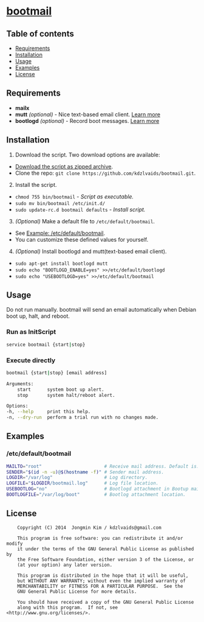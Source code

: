 # [bootmail](https://github.com/kdzlvaids/bootmail)

## Table of contents
 - [Requirements](#requirements)
 - [Installation](#installation)
 - [Usage](#usage)
 - [Examples](#examples)
 - [License](#license)

## Requirements
 - **mailx**
 - **mutt** *(optional)*  - Nice text-based email client. [Learn more](https://wiki.debian.org/Mutt)
 - **bootlogd** *(optional)*  - Record boot messages. [Learn more](https://wiki.debian.org/bootlogd)

## Installation
1. Download the script.
Two download options are available:
 - [Download the script as zipped archive](https://github.com/kdzlvaids/bootmail/archive/master.zip).
 - Clone the repo: `git clone https://github.com/kdzlvaids/bootmail.git`.
2. Install the script.
 - `chmod 755 bin/bootmail` - *Script as executable.*
 - `sudo mv bin/bootmail /etc/init.d/`
 - `sudo update-rc.d bootmail defaults` - *Install script.*
3. *(Optional)* Make a default file to `/etc/default/bootmail`.
 - See [Example: /etc/default/bootmail](#/etc/default/bootmail).
 - You can customize these defined values for yourself.
4. *(Optional)* Install bootlogd and mutt(text-based email client).
 - `sudo apt-get install bootlogd mutt`
 - `sudo echo "BOOTLOGD_ENABLE=yes" >>/etc/default/bootlogd`
 - `sudo echo "USEBOOTLOGD=yes" >>/etc/default/bootmail`

## Usage
Do not run manually. bootmail will send an email automatically when Debian boot up, halt, and reboot.
### Run as InitScript
```bash
service bootmail {start|stop}
```
### Execute directly
```bash
bootmail {start|stop} [email address]

Arguments:
    start      system boot up alert.
    stop       system halt/reboot alert.

Options:
-h, --help     print this help.
-n, --dry-run  perform a trial run with no changes made.
```

## Examples
### /etc/default/bootmail
```bash
MAILTO="root"                       # Receive mail address. Default is: 'root' in your local machine.
SENDER="$(id -n -u)@$(hostname -f)" # Sender mail address.
LOGDIR="/var/log"                   # Log directory.
LOGFILE="$LOGDIR/bootmail.log"      # Log file location.
USEBOOTLOG="no"                     # Bootlogd attachment in Bootup mail. You must install bootlogd using 'apt-get install bootlogd'.
BOOTLOGFILE="/var/log/boot"         # Bootlog attachment location.
```

## License
```
    Copyright (C) 2014  Jongmin Kim / kdzlvaids@gmail.com

    This program is free software: you can redistribute it and/or modify
    it under the terms of the GNU General Public License as published by
    the Free Software Foundation, either version 3 of the License, or
    (at your option) any later version.

    This program is distributed in the hope that it will be useful,
    but WITHOUT ANY WARRANTY; without even the implied warranty of
    MERCHANTABILITY or FITNESS FOR A PARTICULAR PURPOSE.  See the
    GNU General Public License for more details.

    You should have received a copy of the GNU General Public License
    along with this program.  If not, see <http://www.gnu.org/licenses/>.
```
